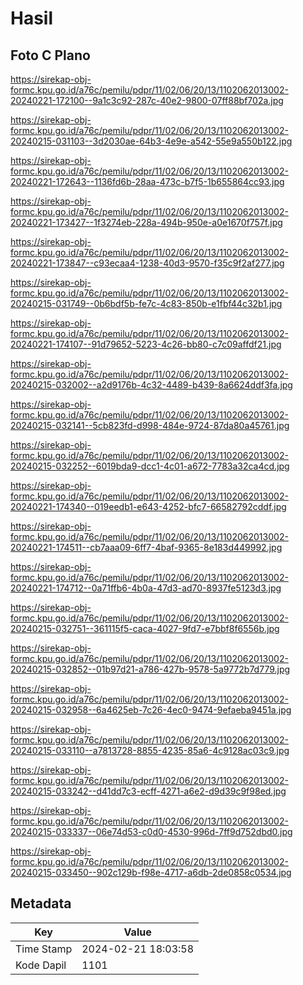# Hasil

## Foto C Plano

https://sirekap-obj-formc.kpu.go.id/a76c/pemilu/pdpr/11/02/06/20/13/1102062013002-20240221-172100--9a1c3c92-287c-40e2-9800-07ff88bf702a.jpg

https://sirekap-obj-formc.kpu.go.id/a76c/pemilu/pdpr/11/02/06/20/13/1102062013002-20240215-031103--3d2030ae-64b3-4e9e-a542-55e9a550b122.jpg

https://sirekap-obj-formc.kpu.go.id/a76c/pemilu/pdpr/11/02/06/20/13/1102062013002-20240221-172643--1136fd6b-28aa-473c-b7f5-1b655864cc93.jpg

https://sirekap-obj-formc.kpu.go.id/a76c/pemilu/pdpr/11/02/06/20/13/1102062013002-20240221-173427--1f3274eb-228a-494b-950e-a0e1670f757f.jpg

https://sirekap-obj-formc.kpu.go.id/a76c/pemilu/pdpr/11/02/06/20/13/1102062013002-20240221-173847--c93ecaa4-1238-40d3-9570-f35c9f2af277.jpg

https://sirekap-obj-formc.kpu.go.id/a76c/pemilu/pdpr/11/02/06/20/13/1102062013002-20240215-031749--0b6bdf5b-fe7c-4c83-850b-e1fbf44c32b1.jpg

https://sirekap-obj-formc.kpu.go.id/a76c/pemilu/pdpr/11/02/06/20/13/1102062013002-20240221-174107--91d79652-5223-4c26-bb80-c7c09affdf21.jpg

https://sirekap-obj-formc.kpu.go.id/a76c/pemilu/pdpr/11/02/06/20/13/1102062013002-20240215-032002--a2d9176b-4c32-4489-b439-8a6624ddf3fa.jpg

https://sirekap-obj-formc.kpu.go.id/a76c/pemilu/pdpr/11/02/06/20/13/1102062013002-20240215-032141--5cb823fd-d998-484e-9724-87da80a45761.jpg

https://sirekap-obj-formc.kpu.go.id/a76c/pemilu/pdpr/11/02/06/20/13/1102062013002-20240215-032252--6019bda9-dcc1-4c01-a672-7783a32ca4cd.jpg

https://sirekap-obj-formc.kpu.go.id/a76c/pemilu/pdpr/11/02/06/20/13/1102062013002-20240221-174340--019eedb1-e643-4252-bfc7-66582792cddf.jpg

https://sirekap-obj-formc.kpu.go.id/a76c/pemilu/pdpr/11/02/06/20/13/1102062013002-20240221-174511--cb7aaa09-6ff7-4baf-9365-8e183d449992.jpg

https://sirekap-obj-formc.kpu.go.id/a76c/pemilu/pdpr/11/02/06/20/13/1102062013002-20240221-174712--0a71ffb6-4b0a-47d3-ad70-8937fe5123d3.jpg

https://sirekap-obj-formc.kpu.go.id/a76c/pemilu/pdpr/11/02/06/20/13/1102062013002-20240215-032751--361115f5-caca-4027-9fd7-e7bbf8f6556b.jpg

https://sirekap-obj-formc.kpu.go.id/a76c/pemilu/pdpr/11/02/06/20/13/1102062013002-20240215-032852--01b97d21-a786-427b-9578-5a9772b7d779.jpg

https://sirekap-obj-formc.kpu.go.id/a76c/pemilu/pdpr/11/02/06/20/13/1102062013002-20240215-032958--6a4625eb-7c26-4ec0-9474-9efaeba9451a.jpg

https://sirekap-obj-formc.kpu.go.id/a76c/pemilu/pdpr/11/02/06/20/13/1102062013002-20240215-033110--a7813728-8855-4235-85a6-4c9128ac03c9.jpg

https://sirekap-obj-formc.kpu.go.id/a76c/pemilu/pdpr/11/02/06/20/13/1102062013002-20240215-033242--d41dd7c3-ecff-4271-a6e2-d9d39c9f98ed.jpg

https://sirekap-obj-formc.kpu.go.id/a76c/pemilu/pdpr/11/02/06/20/13/1102062013002-20240215-033337--06e74d53-c0d0-4530-996d-7ff9d752dbd0.jpg

https://sirekap-obj-formc.kpu.go.id/a76c/pemilu/pdpr/11/02/06/20/13/1102062013002-20240215-033450--902c129b-f98e-4717-a6db-2de0858c0534.jpg


## Metadata

| Key        | Value               |
| ---------- | ------------------- |
| Time Stamp | 2024-02-21 18:03:58 |
| Kode Dapil | 1101                |



